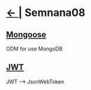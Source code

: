 # [← |](https://github.com/VGamezz19/skylab-boot-notes) Semnana08

## [Mongoose](https://github.com/VGamezz19/skylab-curso/tree/master/semana08/readme/MONGOOSE.MD)

ODM for use MongoDB

## [JWT](https://github.com/VGamezz19/skylab-curso/tree/master/semana08/readme/JWT.MD)

JWT --> JsonWebToken
